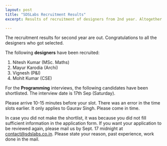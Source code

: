 ```yaml
---
layout: post
title: "SDSLabs Recruitment Results"
excerpt: Results of recruitment of designers from 2nd year. Altogether 4 people were selected from a crowd of ~30 applicants.

---
```

The recruitment results for second year are out. Congratulations to all the designers who got selected.

The following **designers** have been recruited:

1. Nitesh Kumar (MSc. Maths)
2. Mayur Karodia (Archi)
3. Vignesh (P&amp;I)
4. Mohit Kumar (CSE)
<!-- -**-END-**- -->

For the **Programming** interviews, the following candidates have been shortlisted. The interview date is 17th Sep (Saturday).

Please arrive 10-15 minutes before your slot. There was an error in the time slots earlier. It only applies to Gaurav Singh. Please come in time.

In case you did not make the shortlist, it was because you did not fill sufficient information in the application form. If you want your application to be reviewed again, please mail us by Sept. 17 midnight at <a href="mailto:contact@sdslabs.co.in">contact@sdslabs.co.in</a>. Please state your reason, past experience, work done in the mail.
